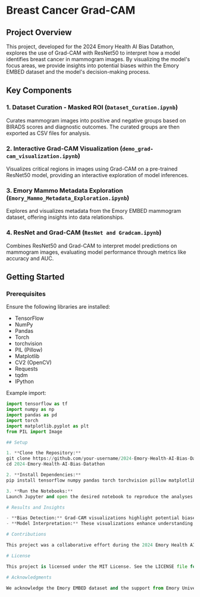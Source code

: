 # Breast Cancer Grad-CAM

## Project Overview

This project, developed for the 2024 Emory Health AI Bias Datathon, explores the use of Grad-CAM with ResNet50 to interpret how a model identifies breast cancer in mammogram images. By visualizing the model's focus areas, we provide insights into potential biases within the Emory EMBED dataset and the model's decision-making process.

## Key Components

### 1. Dataset Curation - Masked ROI (`Dataset_Curation.ipynb`)
Curates mammogram images into positive and negative groups based on BIRADS scores and diagnostic outcomes. The curated groups are then exported as CSV files for analysis.

### 2. Interactive Grad-CAM Visualization (`demo_grad-cam_visualization.ipynb`)
Visualizes critical regions in images using Grad-CAM on a pre-trained ResNet50 model, providing an interactive exploration of model inferences.

### 3. Emory Mammo Metadata Exploration (`Emory_Mammo_Metadata_Exploration.ipynb`)
Explores and visualizes metadata from the Emory EMBED mammogram dataset, offering insights into data relationships.

### 4. ResNet and Grad-CAM (`ResNet and Gradcam.ipynb`)
Combines ResNet50 and Grad-CAM to interpret model predictions on mammogram images, evaluating model performance through metrics like accuracy and AUC.

## Getting Started

### Prerequisites
Ensure the following libraries are installed:

- TensorFlow
- NumPy
- Pandas
- Torch
- torchvision
- PIL (Pillow)
- Matplotlib
- CV2 (OpenCV)
- Requests
- tqdm
- IPython

Example import:

```python
import tensorflow as tf
import numpy as np
import pandas as pd
import torch
import matplotlib.pyplot as plt
from PIL import Image

## Setup

1. **Clone the Repository:**
git clone https://github.com/your-username/2024-Emory-Health-AI-Bias-Datathon.git
cd 2024-Emory-Health-AI-Bias-Datathon

2. **Install Dependencies:**
pip install tensorflow numpy pandas torch torchvision pillow matplotlib opencv-python requests tqdm ipython

3. **Run the Notebooks:**
Launch Jupyter and open the desired notebook to reproduce the analyses.

# Results and Insights

- **Bias Detection:** Grad-CAM visualizations highlight potential biases in model predictions, offering a window into areas that may require further scrutiny.
- **Model Interpretation:** These visualizations enhance understanding of the ResNet50 model’s decision-making process, crucial for building trust in AI applications within healthcare.

# Contributions

This project was a collaborative effort during the 2024 Emory Health AI Bias Datathon. Special thanks to the organizers, mentors, and team members for their contributions.

# License

This project is licensed under the MIT License. See the LICENSE file for details.

# Acknowledgments

We acknowledge the Emory EMBED dataset and the support from Emory University School of Medicine and the AI Bias Datathon organizers. Thanks to the open-source community for the tools and libraries that made this project possible.
